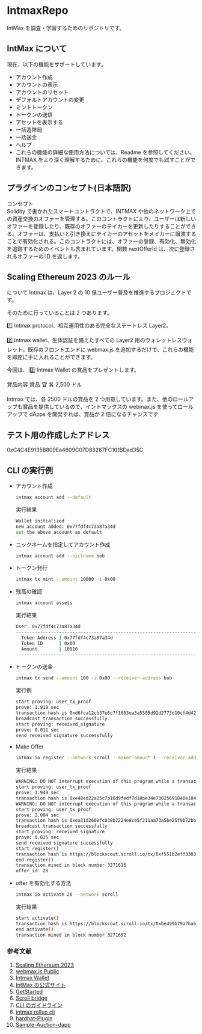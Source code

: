 # IntmaxRepo

IntMax を調査・学習するためのリポジトリです。

## IntMax について

現在、以下の機能をサポートしています。

- アカウント作成
- アカウントの表示
- アカウントのリセット
- デフォルトアカウントの変更
- ミントトークン
- トークンの送信
- アセットを表示する
- 一括造幣局
- 一括送金
- ヘルプ
- これらの機能の詳細な使用方法については、Readme を参照してください。  
  INTMAX をより深く理解するために、これらの機能を何度でも試すことができます。

## プラグインのコンセプト(日本語訳)

コンセプト  
Solidity で書かれたスマートコントラクトで、INTMAX や他のネットワーク上での資産交換のオファーを管理する。このコントラクトにより、ユーザーは新しいオファーを登録したり、既存のオファーのテイカーを更新したりすることができる。オファーは、支払いと引き換えにテイカーのアセットをメイカーに譲渡することで有効化される。このコントラクトには、オファーの登録、有効化、無効化を追跡するためのイベントも含まれています。関数 nextOfferId は、次に登録されるオファーの ID を返します。

## Scaling Ethereum 2023 のルール

について
Intmax は、Layer 2 の 10 億ユーザー普及を推進するプロジェクトです。

そのために行っていることは 2 つあります。

1️⃣ Intmax protocol、相互運用性のある完全なステートレス Layer2。

2️⃣ Intmax wallet、生体認証を備えたすべての Layer2 用のウォレットレスウォレット。既存のフロントエンドに webmax.js を追加するだけで、これらの機能を即座に手に入れることができます。

今回は、 2️⃣ Intmax Wallet の賞品をプレゼントします。

賞品内容
賞品 🏆 各 2,500 ドル

Intmax では、各 2500 ドルの賞品を 2 つ用意しています。また、他のロールアップも賞品を提供しているので、イントマックスの webmax.js を使ってロールアップで dApps を開発すれば、賞品が 2 倍になるチャンスです

## テスト用の作成したアドレス

0xC4C4E9135B809Ea4609C07D83267FC101BDad35C

## CLI の実行例

- アカウント作成

  ```bash
  intmax account add --default
  ```

  実行結果

  ```bash
  Wallet initialized
  new account added: 0x77fdf4c73a87a34d
  set the above account as default
  ```

- ニックネームを指定してアカウント作成

  ```bash
  intmax account add --nickname bob
  ```

- トークン発行

  ```bash
  intmax tx mint --amount 10000 -i 0x00
  ```

- 残高の確認

  ```bash
  intmax account assets
  ```

  実行結果

  ```bash
  User: 0x77fdf4c73a87a34d
  --------------------------------------------------------------------------------------
    Token Address | 0x77fdf4c73a87a34d
    Token ID      | 0x00
    Amount        | 10010
  --------------------------------------------------------------------------------------
  ```

- トークンの送金

  ```bash
  intmax tx send --amount 100 -i 0x00 --receiver-address bob
  ```

  実行例

  ```bash
  start proving: user_tx_proof
  prove: 1.919 sec
  transaction hash is 0xd6fca12cb37e6c7f1663ea3a5505d92d2773d10cf4d426435f515a225d9b423e (INTMAX)
  broadcast transaction successfully
  start proving: received_signature
  prove: 0.011 sec
  send received signature successfully
  ```

- Make Offer

  ```bash
  intmax io register --network scroll --maker-amount 1 --receiver-address carol --taker-token 0x0000000000000000000000000000000000000000 --taker-amount 1000000000000000 -u bob
  ```

  実行結果

  ```bash
  WARNING: DO NOT interrupt execution of this program while a transaction is being sent.
  start proving: user_tx_proof
  prove: 1.949 sec
  transaction hash is 0xe48ed22a25c7b16d9fedf7d10be34e73025691840e18455863766839f0466e77 (INTMAX)
  WARNING: DO NOT interrupt execution of this program while a transaction is being sent.
  start proving: user_tx_proof
  prove: 2.004 sec
  transaction hash is 0xea31d2608fc038b7224e8ce5f211aa73a5be25f9b72bb28507691fb203201ee0 (INTMAX)
  broadcast transaction successfully
  start proving: received_signature
  prove: 0.025 sec
  send received signature successfully
  start register()
  transaction hash is https://blockscout.scroll.io/tx/0xf551b2eff33037c4a6fae3c0cc9d8eb71991c044228cc51727d8f221e2626859
  end register()
  transaction mined in block number 3271616
  offer_id: 28
  ```

- offer を有効化する方法

  ```bash
  intmax io activate 28 --network scroll
  ```

  実行結果

  ```bash
  start activate()
  transaction hash is https://blockscout.scroll.io/tx/0xbe499b79a7bab1d9c2a4eeadacf752060c1a5bc3bc0ef9c266a6d60b4eb2b793
  end activate()
  transaction mined in block number 3271652
  ```

### 参考文献

1. [Scaling Ethereum 2023](https://ethglobal.com/events/scaling2023/prizes/intmax-intmax-5ejin)
2. [webmax.js Public](https://github.com/InternetMaximalism/webmax.js)
3. [Intmax Wallet](https://drive.google.com/file/d/16AcEheRMEtX9GgjOcQiFQZNQR8ZCPAS0/view)
4. [IntMax の公式サイト](https://intmax.io/)
5. [GetStarted](https://docs.testnet.intmax.io/getting-started/overview)
6. [Scroll bridge](https://scroll.io/bridge)
7. [CLI のガイドライン](https://docs.testnet.intmax.io/getting-started/interface-guide)
8. [intmax rolluo cli](https://github.com/InternetMaximalism/intmax-rollup-cli)
9. [hardhat-Plugin](https://github.com/mashharuki/intmax-interoperability-plugin)
10. [Sample-Auction-dapp](https://github.com/InternetMaximalism/intmax-rollup-cli/tree/main/packages/sample-auction-app/ethereum)
